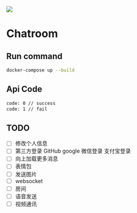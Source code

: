![](https://travis-ci.org/pengliheng/chatroom.svg?branch=develop)

# Chatroom

## Run command

```bash
docker-compose up --build
```

## Api Code

```bash
code: 0 // success
code: 1 // fail
```

## TODO

- [ ] 修改个人信息
- [ ] 第三方登录 GitHub google 微信登录 支付宝登录
- [ ] 向上加载更多消息
- [ ] 表情包
- [ ] 发送图片
- [ ] websocket
- [ ] 房间
- [ ] 语音发送
- [ ] 视频通讯
